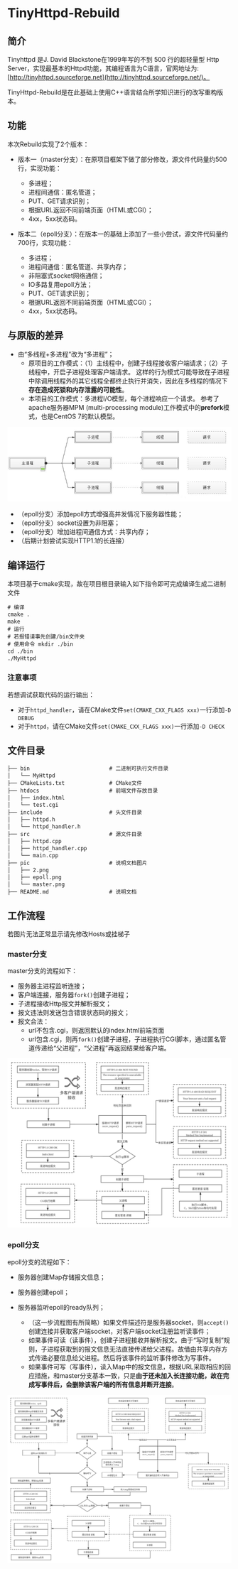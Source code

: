 # TinyHttpd-Rebuild

## 简介

Tinyhttpd 是J. David Blackstone在1999年写的不到 500 行的超轻量型 Http Server，实现最基本的Httpd功能，其编程语言为C语言，官网地址为:[http://tinyhttpd.sourceforge.net](http://tinyhttpd.sourceforge.net/)。

TinyHttpd-Rebuild是在此基础上使用C++语言结合所学知识进行的改写重构版本。



## 功能

本次Rebuild实现了2个版本：

- 版本一（master分支）：在原项目框架下做了部分修改，源文件代码量约500行，实现功能：
  - 多进程；
  - 进程间通信：匿名管道；
  - PUT、GET请求识别；
  - 根据URL返回不同前端页面（HTML或CGI）；
  - 4xx，5xx状态码。

- 版本二（epoll分支）：在版本一的基础上添加了一些小尝试，源文件代码量约700行，实现功能：
  - 多进程；
  - 进程间通信：匿名管道、共享内存；
  - 非阻塞式socket网络通信；
  - IO多路复用epoll方法；
  - PUT、GET请求识别；
  - 根据URL返回不同前端页面（HTML或CGI）；
  - 4xx，5xx状态码。



## 与原版的差异

- 由“多线程+多进程”改为“多进程”；
  - 原项目的工作模式：（1）主线程中，创建子线程接收客户端请求；（2）子线程中，开启子进程处理客户端请求。
    这样的行为模式可能导致在子进程中除调用线程外的其它线程全都终止执行并消失，因此在多线程的情况下**存在造成死锁和内存泄露的可能性**。
  - 本项目的工作模式：多进程I/O模型，每个进程响应一个请求。
    参考了apache服务器MPM (multi-processing module)工作模式中的**prefork**模式，也是CentOS 7的默认模型。

![2](pic/2.png)

- （epoll分支）添加epoll方式增强高并发情况下服务器性能；
- （epoll分支）socket设置为非阻塞；
- （epoll分支）增加进程间通信方式：共享内存；
- （后期计划尝试实现HTTP1.1的长连接）



## 编译运行

本项目基于cmake实现，故在项目根目录输入如下指令即可完成编译生成二进制文件

```shell
# 编译
cmake .
make
# 运行
# 若报错请事先创建/bin文件夹
# 使用命令 mkdir ./bin
cd ./bin
./MyHttpd
```

### 注意事项

若想调试获取代码的运行输出：

- 对于`httpd_handler`，请在CMake文件`set(CMAKE_CXX_FLAGS xxx)`一行添加`-D DEBUG`
- 对于`httpd`，请在CMake文件`set(CMAKE_CXX_FLAGS xxx)`一行添加`-D CHECK`



## 文件目录

```
├── bin							# 二进制可执行文件目录				
│   └── MyHttpd
├── CMakeLists.txt				# CMake文件
├── htdocs						# 前端文件存放目录
│   ├── index.html
│   └── test.cgi
├── include						# 头文件目录
│   ├── httpd.h
│   └── httpd_handler.h
├── src							# 源文件目录
│   ├── httpd.cpp
│   ├── httpd_handler.cpp
│   └── main.cpp
├── pic							# 说明文档图片
│   ├── 2.png
│   ├── epoll.png
│   └── master.png
├── README.md					# 说明文档
```



## 工作流程
若图片无法正常显示请先修改Hosts或挂梯子

### master分支

master分支的流程如下：

- 服务器主进程监听连接；
- 客户端连接，服务器`fork()`创建子进程；
- 子进程接收Http报文并解析报文；
- 报文违法则发送包含错误状态码的报文；
- 报文合法：
  - url不包含.cgi，则返回默认的index.html前端页面
  - url包含.cgi，则再`fork()`创建子进程，子进程执行CGI脚本，通过匿名管道传递给“父进程”，“父进程”再返回结果给客户端。

![master](pic/master.png)

### epoll分支

epoll分支的流程如下：

- 服务器创建Map存储报文信息；
- 服务器创建epoll；

- 服务器监听epoll的ready队列；
  - （这一步流程图有所简略）如果文件描述符是服务器socket，则`accept()`创建连接并获取客户端socket，对客户端socket注册监听读事件；
  - 如果事件可读（读事件），创建子进程接收并解析报文。由于“写时复制”规则，子进程获取到的报文信息无法直接传递给父进程。故借由共享内存方式传递必要信息给父进程。然后将该事件的监听事件修改为写事件。
  - 如果事件可写（写事件），读入Map中的报文信息，根据URL采取相应的回应措施，和master分支基本一致，只是**由于还未加入长连接功能，故在完成写事件后，会删除该客户端的所有信息并断开连接**。

![epoll](pic/epoll.png)



